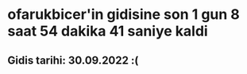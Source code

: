 # ofarukbicer'in gidisine son 1 gun 8 saat 54 dakika 41 saniye kaldi

## Gidis tarihi: 30.09.2022 :(